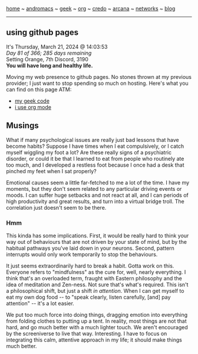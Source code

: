 [home](README.md) ~ [andromacs](andromacs.md) ~ [geek](geekcode.md) ~ [org](orgmode.md) ~ [credo](credo.md) ~ [arcana](arcana.md) ~ [networks](networking.md) ~ [blog](blogroll.md)

-----

## using github pages

It's Thursday, March 21, 2024 @ 14:03:53  
*Day 81 of 366; 285 days remaining*  
Setting Orange, 7th Discord, 3190  
**You will have long and healthy life.**  

Moving my web presence to github pages. No stones thrown at my previous provider; I just want to stop spending so much on hosting.  Here's what you can find on this page ATM:

- [my geek code](geekcode.md)
- [i use org mode](orgmode.md)

## Musings 

What if many psychological issues are really just bad lessons that have become habits? Suppose I have times when I eat compulsively, or I catch myself wiggling my foot a lot? Are these really signs of a psychiatric disorder, or could it be that I learned to eat from people who routinely ate too much, and I developed a restless foot because I once had a desk that pinched my feet when I sat properly?

Emotional causes seem a little far-fetched to me a lot of the time. I have my moments, but they don't seem related to any particular driving events or moods. I can suffer huge setbacks and not react at all, and I can periods of high productivity and great results, and turn into a virtual bridge troll. The correlation just doesn't seem to be there.

### Hmm

This kinda has some implications. First, it would be really hard to think your way out of behaviours that are not driven by your state of mind, but by the habitual pathways you've laid down in your neurons. Second, pattern interrupts would only work temporarily to stop the behaviours.

It just seems extraordinarily hard to break a habit. Gotta work on this. Everyone refers to "mindfulness" as the cure for, well, nearly everything. I think that's an overloaded term, fraught with Eastern philosophy and the idea of meditation and Zen-ness.  Not sure that's what's required.  This isn't a philosophical shift, but just a shift *in attention*. When I can get myself to eat my own dog food -- to "speak clearly, listen carefully, [and] pay attention" -- it's a lot easier.

We put too much force into doing things, dragging emotion into everything from folding clothes to putting up a tent.  In reality, most things are not that hard, and go much better with a much lighter touch.  We aren't encouraged by the screeniverse to live that way.  Interesting.  I have to focus on integrating this calm, attentive approach in my life; it should make things much better.
